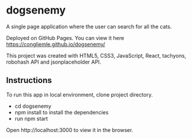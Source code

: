 # dogsenemy
A single page application where the user can search for all the cats.

Deployed on GitHub Pages. You can view it here https://congliemle.github.io/dogsenemy/

This project was created with HTML5, CSS3, JavaScript, React, tachyons, robohash API and jsonplaceholder API.
## Instructions
To run this app in local environment, clone project directory.
* cd dogsenemy
* npm install to install the dependencies
* run npm start

Open http://localhost:3000 to view it in the browser.
